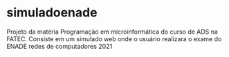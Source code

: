 # simuladoenade
Projeto da matéria Programação em microinformática do curso de ADS na FATEC. Consiste em um simulado web onde o usuário realizara o exame do ENADE redes de computadores 2021
